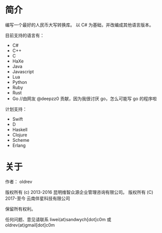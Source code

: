 # 简介

编写一个最好的人民币大写转换库。
以 C# 为基础，并改编成其他语言版本。

目前支持的语言有：

* C#
* C++
* C
* HaXe
* Java
* Javascript
* Lua
* Python
* Ruby
* Rust
* Go  //由网友 @deepzz0 贡献，因为我很讨厌 go，怎么可能写 go 的程序啦

计划支持：

* Swift
* D
* Haskell
* Clojure
* Scheme
* Erlang


# 关于

作者： oldrev

版权所有 (c) 2013-2016 昆明维智众源企业管理咨询有限公司。
版权所有 (C) 2017-至今 云南伴星科技有限公司

保留所有权利。

任何问题、意见请联系 liwei(at)sandwych[dot]c0m 或 oldrev(at)gmail[dot]c0m
